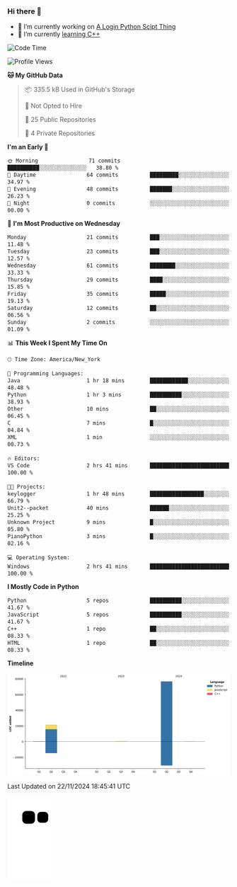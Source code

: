 ### Hi there 👋

<!--
**Iplay6432/Iplay6432** is a ✨ _special_ ✨ repository because its `README.md` (this file) appears on your GitHub profile.

Here are some ideas to get you started:

- 🔭 I’m currently working on ...
- 🌱 I’m currently learning ...
- 👯 I’m looking to collaborate on ...
- 🤔 I’m looking for help with ...
- 💬 Ask me about ...
- 📫 How to reach me: ...
- 😄 Pronouns: ...
- ⚡ Fun fact: ...
-->
- 🔭 I’m currently working on [A Login Python Scipt Thing](https://github.com/Iplay6432/Lugin-but-no-Pygame-)
- 🌱 I’m currently [learning C++](https://github.com/Iplay6432/LearningCpp)


<!--START_SECTION:waka-->
![Code Time](http://img.shields.io/badge/Code%20Time-97%20hrs%2037%20mins-blue)

![Profile Views](http://img.shields.io/badge/Profile%20Views-0-blue)

**🐱 My GitHub Data** 

> 📦 335.5 kB Used in GitHub's Storage 
 > 
> 🚫 Not Opted to Hire
 > 
> 📜 25 Public Repositories 
 > 
> 🔑 4 Private Repositories 
 > 
**I'm an Early 🐤** 

```text
🌞 Morning                71 commits          ██████████░░░░░░░░░░░░░░░   38.80 % 
🌆 Daytime                64 commits          █████████░░░░░░░░░░░░░░░░   34.97 % 
🌃 Evening                48 commits          ███████░░░░░░░░░░░░░░░░░░   26.23 % 
🌙 Night                  0 commits           ░░░░░░░░░░░░░░░░░░░░░░░░░   00.00 % 
```
📅 **I'm Most Productive on Wednesday** 

```text
Monday                   21 commits          ███░░░░░░░░░░░░░░░░░░░░░░   11.48 % 
Tuesday                  23 commits          ███░░░░░░░░░░░░░░░░░░░░░░   12.57 % 
Wednesday                61 commits          ████████░░░░░░░░░░░░░░░░░   33.33 % 
Thursday                 29 commits          ████░░░░░░░░░░░░░░░░░░░░░   15.85 % 
Friday                   35 commits          █████░░░░░░░░░░░░░░░░░░░░   19.13 % 
Saturday                 12 commits          ██░░░░░░░░░░░░░░░░░░░░░░░   06.56 % 
Sunday                   2 commits           ░░░░░░░░░░░░░░░░░░░░░░░░░   01.09 % 
```


📊 **This Week I Spent My Time On** 

```text
🕑︎ Time Zone: America/New_York

💬 Programming Languages: 
Java                     1 hr 18 mins        ████████████░░░░░░░░░░░░░   48.48 % 
Python                   1 hr 3 mins         ██████████░░░░░░░░░░░░░░░   38.93 % 
Other                    10 mins             ██░░░░░░░░░░░░░░░░░░░░░░░   06.45 % 
C                        7 mins              █░░░░░░░░░░░░░░░░░░░░░░░░   04.84 % 
XML                      1 min               ░░░░░░░░░░░░░░░░░░░░░░░░░   00.73 % 

🔥 Editors: 
VS Code                  2 hrs 41 mins       █████████████████████████   100.00 % 

🐱‍💻 Projects: 
keylogger                1 hr 48 mins        █████████████████░░░░░░░░   66.79 % 
Unit2--packet            40 mins             ██████░░░░░░░░░░░░░░░░░░░   25.25 % 
Unknown Project          9 mins              █░░░░░░░░░░░░░░░░░░░░░░░░   05.80 % 
PianoPython              3 mins              █░░░░░░░░░░░░░░░░░░░░░░░░   02.16 % 

💻 Operating System: 
Windows                  2 hrs 41 mins       █████████████████████████   100.00 % 
```

**I Mostly Code in Python** 

```text
Python                   5 repos             ██████████░░░░░░░░░░░░░░░   41.67 % 
JavaScript               5 repos             ██████████░░░░░░░░░░░░░░░   41.67 % 
C++                      1 repo              ██░░░░░░░░░░░░░░░░░░░░░░░   08.33 % 
HTML                     1 repo              ██░░░░░░░░░░░░░░░░░░░░░░░   08.33 % 
```



**Timeline**

![Lines of Code chart](https://raw.githubusercontent.com/Iplay6432/Iplay6432/main/assets/bar_graph.png)


 Last Updated on 22/11/2024 18:45:41 UTC
<!--END_SECTION:waka-->

![snake](https://raw.githubusercontent.com/Iplay6432/Iplay6432/output/github-contribution-grid-snake.svg)
